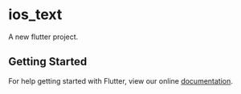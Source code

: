 # ios_text

A new flutter project.

## Getting Started

For help getting started with Flutter, view our online
[documentation](http://flutter.io/).
